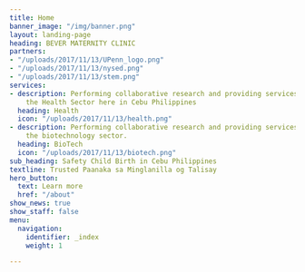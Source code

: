 ```yaml
---
title: Home
banner_image: "/img/banner.png"
layout: landing-page
heading: BEVER MATERNITY CLINIC
partners:
- "/uploads/2017/11/13/UPenn_logo.png"
- "/uploads/2017/11/13/nysed.png"
- "/uploads/2017/11/13/stem.png"
services:
- description: Performing collaborative research and providing services to support
    the Health Sector here in Cebu Philippines
  heading: Health
  icon: "/uploads/2017/11/13/health.png"
- description: Performing collaborative research and providing services to support
    the biotechnology sector.
  heading: BioTech
  icon: "/uploads/2017/11/13/biotech.png"
sub_heading: Safety Child Birth in Cebu Philippines
textline: Trusted Paanaka sa Minglanilla og Talisay
hero_button:
  text: Learn more
  href: "/about"
show_news: true
show_staff: false
menu:
  navigation:
    identifier: _index
    weight: 1

---
```

